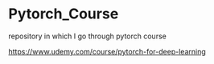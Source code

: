 # Pytorch_Course
repository in which I go through pytorch course

https://www.udemy.com/course/pytorch-for-deep-learning
